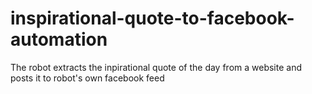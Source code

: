 # inspirational-quote-to-facebook-automation
The robot extracts the inpirational quote of the day from a website and posts it to robot's own facebook feed
